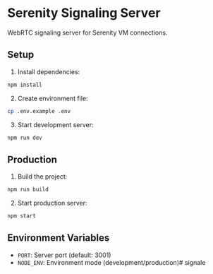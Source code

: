 # Serenity Signaling Server

WebRTC signaling server for Serenity VM connections.

## Setup

1. Install dependencies:
```bash
npm install
```

2. Create environment file:
```bash
cp .env.example .env
```

3. Start development server:
```bash
npm run dev
```

## Production

1. Build the project:
```bash
npm run build
```

2. Start production server:
```bash
npm start
```

## Environment Variables

- `PORT`: Server port (default: 3001)
- `NODE_ENV`: Environment mode (development/production)#   s i g n a l e  
 